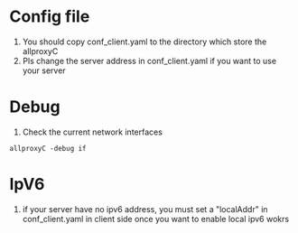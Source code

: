 # Config file
1. You should copy conf_client.yaml to the directory which store the allproxyC
2. Pls change the server address in conf_client.yaml if you want to use your server

# Debug
1. Check the current network interfaces
```
allproxyC -debug if
```

# IpV6
1. if your server have no ipv6 address, you must set a "localAddr" in conf_client.yaml in client side once you want to enable local ipv6 wokrs